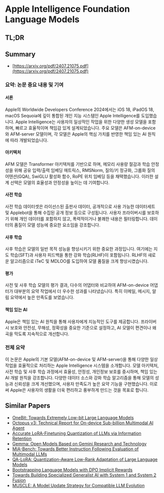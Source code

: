 # Apple Intelligence Foundation Language Models
## TL;DR
## Summary
- [https://arxiv.org/pdf/2407.21075.pdf](https://arxiv.org/pdf/2407.21075.pdf)

### 요약: 논문 중요 내용 및 기여

#### 서론
Apple의 Worldwide Developers Conference 2024에서는 iOS 18, iPadOS 18, macOS Sequoia에 깊이 통합된 개인 지능 시스템인 Apple Intelligence를 도입했습니다. Apple Intelligence는 사용자의 일상적인 작업을 위한 다양한 생성 모델을 포함하며, 빠르고 효율적이며 책임감 있게 설계되었습니다. 주요 모델은 AFM-on-device와 AFM-server 모델이며, 각 모델은 Apple의 핵심 가치를 반영한 책임 있는 AI 원칙에 따라 개발되었습니다.

#### 아키텍처
AFM 모델은 Transformer 아키텍처를 기반으로 하며, 메모리 사용량 절감과 학습 안정성을 위해 공유 입력/출력 임베딩 매트릭스, RMSNorm, 질의/키 정규화, 그룹화 질의 어텐션(GQA), SwiGLU 활성화 함수, RoPE 위치 임베딩 등을 채택했습니다. 이러한 설계 선택은 모델의 효율성과 안정성을 높이는 데 기여합니다.

#### 사전 학습
사전 학습 데이터셋은 라이선스된 출판사 데이터, 공개적으로 사용 가능한 데이터세트 및 Applebot을 통해 수집된 공개 정보 등으로 구성됩니다. 사용자 프라이버시를 보호하기 위해 개인 데이터를 포함하지 않고, 폭력적이거나 불쾌한 내용은 필터링합니다. 데이터의 품질이 모델 성능에 중요한 요소임을 강조합니다.

#### 사후 학습
사후 학습은 모델의 일반 목적 성능을 향상시키기 위한 중요한 과정입니다. 여기에는 지도 학습(SFT)과 사용자 피드백을 통한 강화 학습(RLHF)이 포함됩니다. RLHF의 새로운 알고리즘으로 iTeC 및 MDLOO를 도입하여 모델 품질을 크게 향상시켰습니다.

#### 평가
사전 및 사후 학습 모델의 평가 결과, 다수의 어댑터와 비교하여 AFM-on-device 어댑터가 대부분의 요약 작업에서 더 우수한 성과를 나타냈습니다. 특히 이메일, 메시지, 알림 요약에서 높은 만족도를 보였습니다.

#### 책임 있는 AI
Apple은 책임 있는 AI 원칙을 통해 사용자에게 지능적인 도구를 제공합니다. 프라이버시 보호와 안전성, 무해성, 정확성을 중요한 기준으로 설정하고, AI 모델이 편견이나 왜곡을 막도록 지속적으로 개선합니다.

### 전체 요약
이 논문은 Apple의 기본 모델(AFM-on-device 및 AFM-server)을 통해 다양한 일상 작업을 효율적으로 처리하는 Apple Intelligence 시스템을 소개합니다. 모델 아키텍처, 사전 학습 및 사후 학습 과정에서 효율성, 안정성, 개인정보 보호를 중시하며, 책임 있는 AI 개발 원칙을 강조합니다. 다양한 데이터 소스와 강화 학습 알고리즘을 통해 모델의 성능과 신뢰성을 크게 개선했으며, 사용자 만족도가 높은 요약 기능을 구현했습니다. 이로써 Apple은 사용자의 생활을 더욱 편리하고 풍부하게 만드는 것을 목표로 합니다.

## Similar Papers
- [OneBit: Towards Extremely Low-bit Large Language Models](2402.11295.md)
- [Octopus v3: Technical Report for On-device Sub-billion Multimodal AI Agent](2404.11459.md)
- [Accurate LoRA-Finetuning Quantization of LLMs via Information Retention](2402.05445.md)
- [Gemma: Open Models Based on Gemini Research and Technology](2403.08295.md)
- [MIA-Bench: Towards Better Instruction Following Evaluation of Multimodal LLMs](2407.01509.md)
- [QA-LoRA: Quantization-Aware Low-Rank Adaptation of Large Language Models](2309.14717.md)
- [Bootstrapping Language Models with DPO Implicit Rewards](2406.09760.md)
- [Towards Building Specialized Generalist AI with System 1 and System 2 Fusion](2407.08642.md)
- [MUSCLE: A Model Update Strategy for Compatible LLM Evolution](2407.09435.md)
